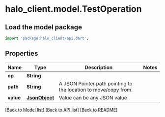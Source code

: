 # halo_client.model.TestOperation

## Load the model package
```dart
import 'package:halo_client/api.dart';
```

## Properties
Name | Type | Description | Notes
------------ | ------------- | ------------- | -------------
**op** | **String** |  | 
**path** | **String** | A JSON Pointer path pointing to the location to move/copy from. | 
**value** | [**JsonObject**](.md) | Value can be any JSON value | 

[[Back to Model list]](../README.md#documentation-for-models) [[Back to API list]](../README.md#documentation-for-api-endpoints) [[Back to README]](../README.md)


